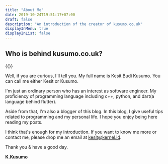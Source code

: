```yaml
---
title: "About Me"
date: 2019-10-24T19:51:17+07:00
draft: false
description: "An introduction of the creator of kusumo.co.uk"
displayInMenu: true
displayInList: false
---
```


## Who is behind kusumo.co.uk?

{{<smallimg src="kesit_budi kusumo_jakarta.jpg" smartfloat="right" alt="Kesit Budi Kusumo" width="250px">}}

Well, if you are curious, I'll tell you.
My full name is Kesit Budi Kusumo. You can call me either Kesit or Kusumo.

I'm just an ordinary person who has an interest as software engineer. My proficiency of programming language including c++, python, and dart(a language behind flutter).

Aside from that, I'm also a blogger of this blog. In this blog, I give useful tips related to programming and my personal life. I hope you enjoy being here reading my posts.

I think that's enough for my introduction. If you want to know me more or contact me, please drop me an email at kesit@kernel.id.

Thank you & have a good day.

**K.Kusumo**
